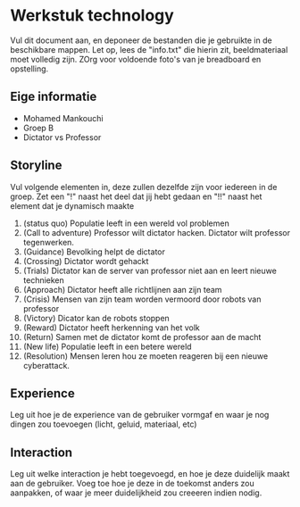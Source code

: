 # Werkstuk technology

Vul dit document aan, en deponeer de bestanden die je gebruikte in de beschikbare mappen. Let op, lees de "info.txt" die hierin zit, beeldmateriaal moet volledig zijn. ZOrg voor voldoende foto's van je breadboard en opstelling.


## Eige informatie

- Mohamed Mankouchi 
- Groep B
- Dictator vs Professor


## Storyline 

Vul volgende elementen in, deze zullen dezelfde zijn voor iedereen in de groep. Zet een "!" naast het deel dat jij hebt gedaan en "!!" naast het element dat je dynamisch maakte

1. (status quo) Populatie leeft in een wereld vol problemen
2. (Call to adventure) Professor wilt dictator hacken. Dictator wilt professor tegenwerken.
3. (Guidance) Bevolking helpt de dictator
4. (Crossing) Dictator wordt gehackt
5. (Trials) Dictator kan de server van professor niet aan en leert nieuwe technieken
6. (Approach) Dictator heeft alle richtlijnen aan zijn team
7. (Crisis) Mensen van zijn team worden vermoord door robots van professor
8. (Victory) Dicator kan de robots stoppen
9. (Reward) Dictator heeft herkenning van het volk
10. (Return) Samen met de dictator komt de professor aan de macht
11. (New life) Populatie leeft in een betere wereld
12. (Resolution) Mensen leren hou ze moeten reageren bij een nieuwe cyberattack.
## Experience

Leg uit hoe je de experience van de gebruiker vormgaf en waar je nog dingen zou toevoegen (licht, geluid, materiaal, etc)

## Interaction

Leg uit welke interaction je hebt toegevoegd, en hoe je deze duidelijk maakt aan de gebruiker. Voeg toe hoe je deze in de toekomst anders zou aanpakken, of waar je meer duidelijkheid zou creeeren indien nodig.





